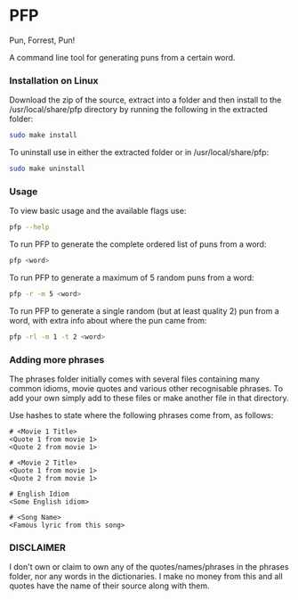 # PFP
Pun, Forrest, Pun!

A command line tool for generating puns from a certain word.

### Installation on Linux

Download the zip of the source, extract into a folder and then install to the /usr/local/share/pfp directory by running the following in the extracted folder:
```bash
sudo make install
```

To uninstall use in either the extracted folder or in /usr/local/share/pfp:
```bash
sudo make uninstall
```

### Usage

To view basic usage and the available flags use:
```bash
pfp --help
```

To run PFP to generate the complete ordered list of puns from a word:
```bash
pfp <word>
```

To run PFP to generate a maximum of 5 random puns from a word:
```bash
pfp -r -m 5 <word>
```

To run PFP to generate a single random (but at least quality 2) pun from a word, with extra info about where the pun came from:
```bash
pfp -rl -m 1 -t 2 <word>
```

### Adding more phrases

The phrases folder initially comes with several files containing many common idioms, movie quotes and various other recognisable phrases. To add your own simply add to these files or make another file in that directory.

Use hashes to state where the following phrases come from, as follows:

```
# <Movie 1 Title>
<Quote 1 from movie 1>
<Quote 2 from movie 1>

# <Movie 2 Title>
<Quote 1 from movie 1>
<Quote 2 from movie 1>

# English Idiom
<Some English idiom>

# <Song Name>
<Famous lyric from this song>
```

### DISCLAIMER

I don't own or claim to own any of the quotes/names/phrases in the phrases folder, nor any words in the dictionaries. I make no money from this and all quotes have the name of their source along with them.
